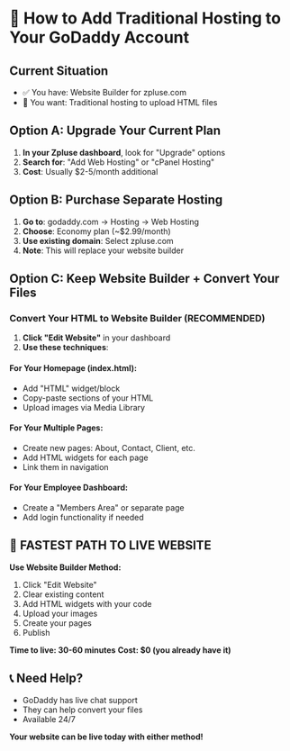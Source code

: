 # 🔄 How to Add Traditional Hosting to Your GoDaddy Account

## Current Situation
- ✅ You have: Website Builder for zpluse.com
- 🎯 You want: Traditional hosting to upload HTML files

## Option A: Upgrade Your Current Plan
1. **In your Zpluse dashboard**, look for "Upgrade" options
2. **Search for**: "Add Web Hosting" or "cPanel Hosting"
3. **Cost**: Usually $2-5/month additional

## Option B: Purchase Separate Hosting
1. **Go to**: godaddy.com → Hosting → Web Hosting
2. **Choose**: Economy plan (~$2.99/month)
3. **Use existing domain**: Select zpluse.com
4. **Note**: This will replace your website builder

## Option C: Keep Website Builder + Convert Your Files

### Convert Your HTML to Website Builder (RECOMMENDED)
1. **Click "Edit Website"** in your dashboard
2. **Use these techniques**:

#### For Your Homepage (index.html):
- Add "HTML" widget/block
- Copy-paste sections of your HTML
- Upload images via Media Library

#### For Your Multiple Pages:
- Create new pages: About, Contact, Client, etc.
- Add HTML widgets for each page
- Link them in navigation

#### For Your Employee Dashboard:
- Create a "Members Area" or separate page
- Add login functionality if needed

## 🎯 FASTEST PATH TO LIVE WEBSITE

**Use Website Builder Method:**
1. Click "Edit Website"
2. Clear existing content
3. Add HTML widgets with your code
4. Upload your images
5. Create your pages
6. Publish

**Time to live: 30-60 minutes**
**Cost: $0 (you already have it)**

## 📞 Need Help?
- GoDaddy has live chat support
- They can help convert your files
- Available 24/7

**Your website can be live today with either method!**
